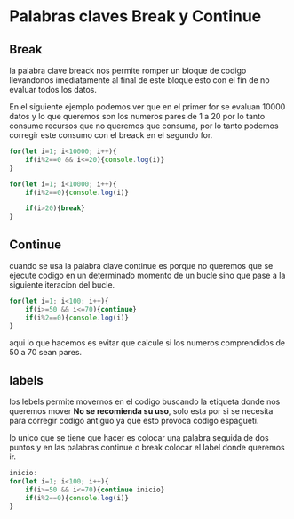# Palabras claves Break y Continue

## Break

la palabra clave breack nos permite romper un bloque de codigo llevandonos imediatamente al final de este bloque esto con el fin de no evaluar todos los datos.

En el siguiente ejemplo podemos ver que en el primer for se evaluan 10000 datos y lo que queremos son los numeros pares de 1 a 20 por lo tanto consume recursos que no queremos que consuma, por lo tanto podemos corregir este consumo con el breack en el segundo for.


```javascript
for(let i=1; i<10000; i++){
    if(i%2==0 && i<=20){console.log(i)}
}

for(let i=1; i<10000; i++){
    if(i%2==0){console.log(i)}

    if(i>20){break}
}

```

## Continue

cuando se usa la palabra clave continue es porque no queremos que se ejecute codigo en un determinado momento de un bucle sino que pase a la siguiente iteracion del bucle.



```javascript
for(let i=1; i<100; i++){
    if(i>=50 && i<=70){continue}
    if(i%2==0){console.log(i)}
}
```

aqui lo que hacemos es evitar que calcule si los numeros comprendidos de 50 a 70 sean pares. 

## labels

los lebels permite movernos en el codigo buscando la etiqueta donde nos queremos mover **No se recomienda su uso**, solo esta por si se necesita para corregir codigo antiguo ya que esto provoca codigo espagueti.

lo unico que se tiene que hacer es colocar una palabra seguida de dos puntos y en las palabras continue o break colocar el label donde queremos ir.


```javascript
inicio:
for(let i=1; i<100; i++){
    if(i>=50 && i<=70){continue inicio}
    if(i%2==0){console.log(i)}
}
```
